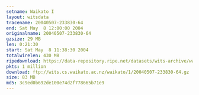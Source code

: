 ```yaml
---
setname: Waikato I
layout: witsdata
tracename: 20040507-233830-64
end: Sat May  8 12:00:00 2004
originalname: 20040507-233830-64
gzsize: 29 MB
len: 0:21:30
start: Sat May  8 11:38:30 2004
totalwirelen: 430 MB
ripedownload: https://data-repository.ripe.net/datasets/wits-archive/waikato/1/20040507-233830-64.gz
pkts: 1 million
download: ftp://wits.cs.waikato.ac.nz/waikato/1/20040507-233830-64.gz
size: 83 MB
md5: 3c9ed0b692de100e74d2f778665b71e9
---
```

